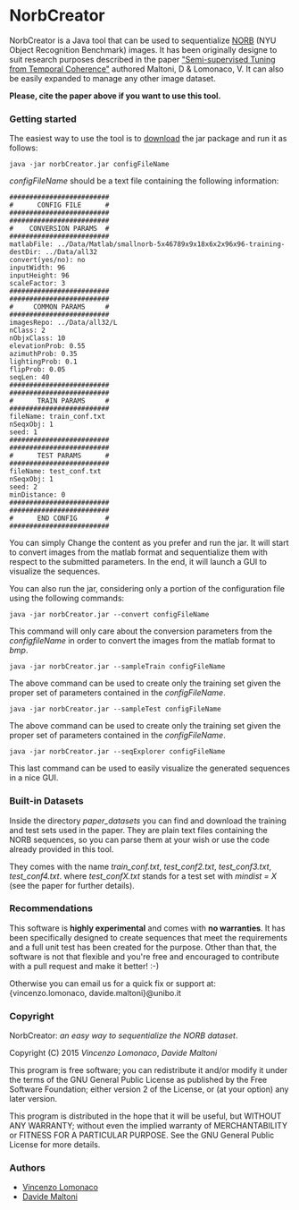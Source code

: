 # NorbCreator #

NorbCreator is a Java tool that can be used to sequentialize [NORB](http://www.cs.nyu.edu/~ylclab/data/norb-v1.0/) (NYU Object Recognition Benchmark) images. 
It has been originally designe to suit research purposes described in the paper ["Semi-supervised Tuning from Temporal Coherence"](http://arxiv.org/abs/1511.03163) authored Maltoni, D & Lomonaco, V. 
It can also be easily expanded to manage any other image dataset.

**Please, cite the paper above if you want to use this tool.**

### Getting started ###
The easiest way to use the tool is to [download](https://bitbucket.org/vincenzo_lomonaco/norbcreator/src) the jar package and run it as follows:

```
java -jar norbCreator.jar configFileName

```

_configFileName_ should be a text file containing the following information:

```
#########################
#      CONFIG FILE      #
#########################
#########################
#    CONVERSION PARAMS  #
#########################
matlabFile: ../Data/Matlab/smallnorb-5x46789x9x18x6x2x96x96-training-
destDir: ../Data/all32
convert(yes/no): no
inputWidth: 96
inputHeight: 96
scaleFactor: 3
#########################
#########################
#     COMMON PARAMS     #
#########################
imagesRepo: ../Data/all32/L
nClass: 2
nObjxClass: 10
elevationProb: 0.55
azimuthProb: 0.35
lightingProb: 0.1
flipProb: 0.05
seqLen: 40
#########################
#########################
#      TRAIN PARAMS     #
#########################
fileName: train_conf.txt
nSeqxObj: 1
seed: 1
#########################
#########################
#      TEST PARAMS      #
#########################
fileName: test_conf.txt
nSeqxObj: 1
seed: 2
minDistance: 0
#########################
#########################
#      END CONFIG       #
#########################
```
You can simply Change the content as you prefer and run the jar. It will start to convert images from the matlab format and sequentialize them with respect to the submitted parameters. In the end, it will launch a GUI to visualize the sequences.

You can also run the jar, considering only a portion of the configuration file using the following commands:

```
java -jar norbCreator.jar --convert configFileName

```
This command will only care about the conversion parameters from the *configfileName* in order to convert the images from the matlab format to *bmp*.

```
java -jar norbCreator.jar --sampleTrain configFileName

```
The above command can be used to create only the training set given the proper set of parameters contained in the *configFileName*.

```
java -jar norbCreator.jar --sampleTest configFileName

```
The above command can be used to create only the training set given the proper set of parameters contained in the *configFileName*.

```
java -jar norbCreator.jar --seqExplorer configFileName

```
This last command can be used to easily visualize the generated sequences in a nice GUI.

### Built-in Datasets ###
Inside the directory *paper_datasets* you can find and download the training and test sets used in the paper. They are plain text files containing the NORB sequences, so you can parse them at your wish or use the code already provided in this tool.

They comes with the name *train_conf.txt*, *test_conf2.txt*, *test_conf3.txt*, *test_conf4.txt*. 
where *test_confX.txt* stands for a test set with *mindist = X* (see the paper for further details).

### Recommendations ###
This software is **highly experimental** and comes with **no warranties**. It has been specifically designed to create sequences that meet the requirements and a full unit test has been created for the purpose. Other than that, the software is not that flexible and you're free and encouraged to contribute with a pull request and make it better! :-)

Otherwise you can email us for a quick fix or support at: {vincenzo.lomonaco, davide.maltoni}@unibo.it


### Copyright ###

NorbCreator: _an easy way to sequentialize the NORB dataset_.

Copyright (C) 2015 _Vincenzo Lomonaco_, _Davide Maltoni_

This program is free software; you can redistribute it and/or modify
it under the terms of the GNU General Public License as published by
the Free Software Foundation; either version 2 of the License, or
(at your option) any later version.

This program is distributed in the hope that it will be useful,
but WITHOUT ANY WARRANTY; without even the implied warranty of
MERCHANTABILITY or FITNESS FOR A PARTICULAR PURPOSE.  See the
GNU General Public License for more details.

### Authors ###

* [Vincenzo Lomonaco](http://vincenzolomonaco.com/)
* [Davide Maltoni](http://bias.csr.unibo.it/maltoni/)